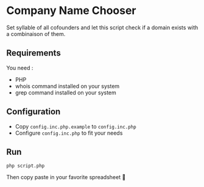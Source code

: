 # Company Name Chooser

Set syllable of all cofounders and let this script check if a  domain exists with a combinaison of them.

## Requirements

You need :

- PHP
- whois command installed on your system
- grep command installed on your system

## Configuration

- Copy `config.inc.php.example` to `config.inc.php`
- Configure `config.inc.php` to fit your needs

## Run

```
php script.php
```

Then copy paste in your favorite spreadsheet 🚀

